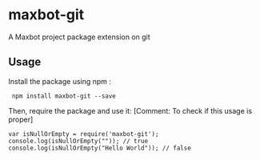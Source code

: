 # maxbot-git
A Maxbot project package extension on git
## Usage
Install the package using npm :
```
 npm install maxbot-git --save
```
Then, require the package and use it:
 [Comment: To check if this usage is proper]
 ```
 var isNullOrEmpty = require('maxbot-git');
 console.log(isNullOrEmpty("")); // true
 console.log(isNullOrEmpty("Hello World")); // false
 ```